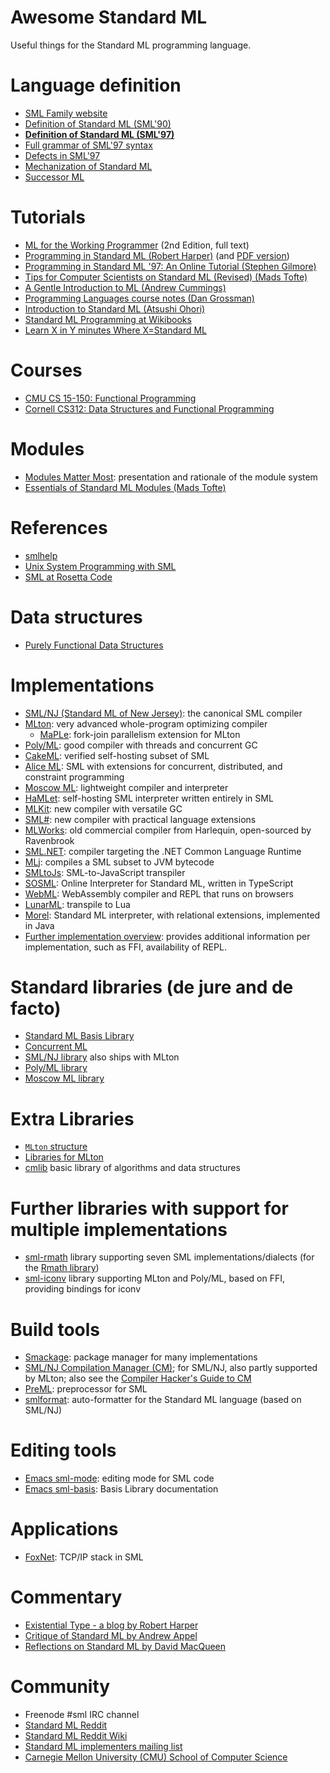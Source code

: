 # Awesome Standard ML

Useful things for the Standard ML programming language.

# Language definition

- [SML Family website](http://sml-family.org/)
- [Definition of Standard ML (SML'90)](http://sml-family.org/sml90-defn.pdf)
- **[Definition of Standard ML (SML'97)](http://sml-family.org/sml97-defn.pdf)**
- [Full grammar of SML'97 syntax](https://people.mpi-sws.org/~rossberg/sml.html)
- [Defects in SML'97](https://people.mpi-sws.org/~rossberg/hamlet/defects.pdf)
- [Mechanization of Standard ML](https://github.com/SMLFamily/The-Mechanization-of-Standard-ML)
- [Successor ML](https://github.com/SMLFamily/Successor-ML)

# Tutorials

- [ML for the Working Programmer](https://www.cl.cam.ac.uk/~lp15/MLbook/pub-details.html) (2nd Edition, full text)
- [Programming in Standard ML (Robert Harper)](https://www.cs.cmu.edu/~rwh/introsml/) (and [PDF version](https://www.cs.cmu.edu/~rwh/isml/book.pdf))
- [Programming in Standard ML '97: An Online Tutorial (Stephen Gilmore)](http://www.dcs.ed.ac.uk/home/stg/NOTES/)
- [Tips for Computer Scientists on Standard ML (Revised) (Mads Tofte)](https://web.archive.org/web/20130310061500/http://www.itu.dk/people/tofte/publ/tips.pdf)
- [A Gentle Introduction to ML (Andrew Cummings)](https://web.archive.org/web/20100209123129/http://www.dcs.napier.ac.uk/course-notes/sml/manual.html)
- [Programming Languages course notes (Dan Grossman)](https://courses.cs.washington.edu/courses/cse341/19sp/#lectures)
- [Introduction to Standard ML (Atsushi Ohori)](https://www.pllab.riec.tohoku.ac.jp/smlsharp/smlIntroSlides.pdf)
- [Standard ML Programming at Wikibooks](https://en.wikibooks.org/wiki/Standard_ML_Programming)
- [Learn X in Y minutes Where X=Standard ML](https://learnxinyminutes.com/docs/standard-ml/)

# Courses

- [CMU CS 15-150: Functional Programming](https://www.cs.cmu.edu/~15150/)
- [Cornell CS312: Data Structures and Functional Programming](https://www.cs.cornell.edu/courses/cs312/)

# Modules

- [Modules Matter Most](http://macqueenfest.cs.uchicago.edu/slides/harper.pdf): presentation and rationale of the module system
- [Essentials of Standard ML Modules (Mads Tofte)](https://citeseerx.ist.psu.edu/viewdoc/summary?doi=10.1.1.165.95&rank=1)

# References

- [smlhelp](https://smlhelp.github.io/)
- [Unix System Programming with SML](http://mlton.org/References.attachments/Shipman02.pdf)
- [SML at Rosetta Code](https://rosettacode.org/wiki/Category:Standard_ML)

# Data structures

- [Purely Functional Data Structures](https://www.cs.cmu.edu/~rwh/theses/okasaki.pdf)

# Implementations

- [SML/NJ (Standard ML of New Jersey)](http://www.smlnj.org/): the canonical SML compiler
- [MLton](http://mlton.org/): very advanced whole-program optimizing compiler
  - [MaPLe](https://github.com/MPLLang): fork-join parallelism extension for MLton
- [Poly/ML](https://polyml.org): good compiler with threads and concurrent GC
- [CakeML](https://cakeml.org/): verified self-hosting subset of SML
- [Alice ML](https://www.ps.uni-saarland.de/alice/): SML with extensions for concurrent, distributed, and constraint programming
- [Moscow ML](https://mosml.org/): lightweight compiler and interpreter
- [HaMLet](https://people.mpi-sws.org/~rossberg/hamlet/): self-hosting SML interpreter written entirely in SML
- [MLKit](https://elsman.com/mlkit/): new compiler with versatile GC
- [SML#](https://www.pllab.riec.tohoku.ac.jp/smlsharp/): new compiler with practical language extensions
- [MLWorks](https://github.com/Ravenbrook/mlworks): old commercial compiler from Harlequin, open-sourced by Ravenbrook
- [SML.NET](https://www.cl.cam.ac.uk/research/tsg/SMLNET/): compiler targeting the .NET Common Language Runtime
- [MLj](http://www.dcs.ed.ac.uk/home/mlj/): compiles a SML subset to JVM bytecode
- [SMLtoJs](https://github.com/melsman/mlkit/blob/master/README_SMLTOJS.md): SML-to-JavaScript transpiler
- [SOSML](https://github.com/SOSML/SOSML): Online Interpreter for Standard ML, written in TypeScript
- [WebML](https://github.com/KeenS/webml): WebAssembly compiler and REPL that runs on browsers
- [LunarML](https://github.com/minoki/LunarML): transpile to Lua
- [Morel](https://github.com/julianhyde/morel): Standard ML interpreter, with relational extensions, implemented in Java
- [Further implementation overview](http://www.macs.hw.ac.uk/ultra/skalpel/html/sml.html): provides
  additional information per implementation, such as FFI, availability of REPL.

# Standard libraries (de jure and de facto)

- [Standard ML Basis Library](http://sml-family.org/Basis/)
- [Concurrent ML](http://cml.cs.uchicago.edu)
- [SML/NJ library](https://www.smlnj.org/doc/smlnj-lib/) also ships with MLton
- [Poly/ML library](https://polyml.org/Doc.html)
- [Moscow ML library](https://mosml.org/mosmllib/)

# Extra Libraries

- [`MLton` structure](http://www.mlton.org/MLtonStructure)
- [Libraries for MLton](http://mlton.org/Libraries)
- [cmlib](https://github.com/standardml/cmlib) basic library of algorithms and data structures

# Further libraries with support for multiple implementations

- [sml-rmath](https://github.com/mclements/sml-rmath) library supporting seven SML
  implementations/dialects (for the [Rmath library](https://packages.debian.org/sid/r-mathlib))
- [sml-iconv](https://github.com/kni/sml-iconv) library supporting MLton and Poly/ML, based on FFI,
  providing bindings for iconv

# Build tools

- [Smackage](https://github.com/standardml/smackage): package manager for many implementations
- [SML/NJ Compilation Manager (CM)](https://smlnj.org/doc/CM/);
  for SML/NJ, also partly supported by MLton;
  also see the [Compiler Hacker's Guide to CM](https://github.com/sml-nj/smlnj/tree/master/sml/system)
- [PreML](https://github.com/br0ns/PreML): preprocessor for SML
- [smlformat](https://github.com/jluningp/smlformat): auto-formatter for the Standard ML language
  (based on SML/NJ)

# Editing tools

- [Emacs sml-mode](http://www.iro.umontreal.ca/~monnier/elisp/): editing mode for SML code
- [Emacs sml-basis](https://melpa.org/#/sml-basis): Basis Library documentation

# Applications

- [FoxNet](https://www.cs.cmu.edu/~fox/foxnet.html): TCP/IP stack in SML

# Commentary

- [Existential Type - a blog by Robert Harper](https://existentialtype.wordpress.com/)
- [Critique of Standard ML by Andrew Appel](http://sml-family.org/papers/Appel-critique-SML.pdf)
- [Reflections on Standard ML by David MacQueen](http://sml-family.org/papers/MacQueen-reflections.pdf)

# Community

- Freenode #sml IRC channel
- [Standard ML Reddit](https://www.reddit.com/r/sml/)
- [Standard ML Reddit Wiki](https://www.reddit.com/r/sml/wiki/index)
- [Standard ML implementers mailing list](https://sourceforge.net/p/sml/mailman/sml-implementers/)
- [Carnegie Mellon University (CMU) School of Computer Science](https://www.cs.cmu.edu)
